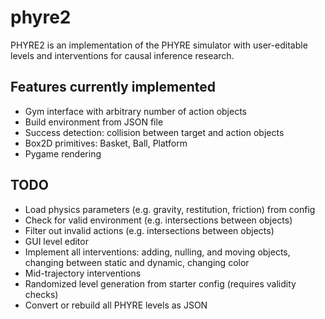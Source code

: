 # phyre2
PHYRE2 is an implementation of the PHYRE simulator with user-editable levels and interventions for causal inference research.

## Features currently implemented

- Gym interface with arbitrary number of action objects
- Build environment from JSON file
- Success detection: collision between target and action objects
- Box2D primitives: Basket, Ball, Platform
- Pygame rendering

## TODO

- Load physics parameters (e.g. gravity, restitution, friction) from config
- Check for valid environment (e.g. intersections between objects)
- Filter out invalid actions (e.g. intersections between objects)
- GUI level editor
- Implement all interventions: adding, nulling, and moving objects, changing between static and dynamic, changing color
- Mid-trajectory interventions
- Randomized level generation from starter config (requires validity checks)
- Convert or rebuild all PHYRE levels as JSON
